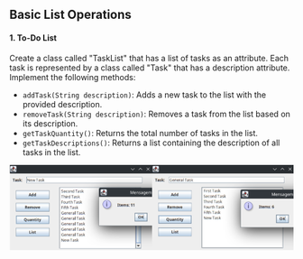 ## Basic List Operations
#### 1. To-Do List

Create a class called "TaskList" that has a list of tasks as an attribute. Each task is represented by a class called "Task" that has a description attribute. Implement the following methods:

  -  `addTask(String description)`: 	Adds a new task to the list with the provided description.
  -  `removeTask(String description)`: 	Removes a task from the list based on its description.
  -  `getTaskQuantity()`: 	Returns the total number of tasks in the list.
  -  `getTaskDescriptions()`: 	Returns a list containing the description of all tasks in the list.

  ![(/src/tasklist.png)](https://github.com/rm48/dio/blob/main/java/bra/collections/src/tasklist.png)